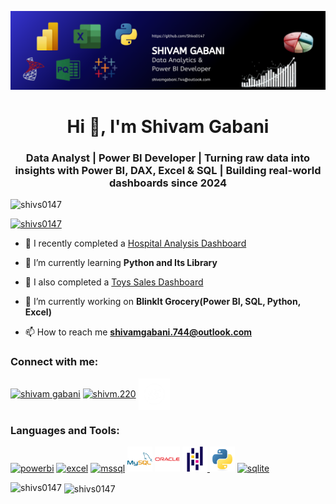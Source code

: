 <p align="center"><img src="https://github.com/Shivs0147/Shivs0147/blob/main/DA%20Banner.png" /></p>
<h1 align="center">Hi 👋, I'm Shivam Gabani</h1>
<h3 align="center">Data Analyst | Power BI Developer | Turning raw data into insights with Power BI, DAX, Excel & SQL | Building real-world dashboards since 2024</h3>

<p align="left"> <img src="https://komarev.com/ghpvc/?username=shivs0147&label=Profile%20views&color=0e75b6&style=flat" alt="shivs0147" /> </p>

<p align="left"> <a href="https://github.com/ryo-ma/github-profile-trophy"><img src="https://github-profile-trophy.vercel.app/?username=shivs0147" alt="shivs0147" /></a> </p>

- 🔭 I recently completed a [Hospital Analysis Dashboard](https://app.powerbi.com/groups/me/reports/de342b67-ab9c-439e-b972-b00d5ee5e9fa/e9c69079d99bcdbffd62?experience=power-bi)

- 🌱 I’m currently learning **Python and Its Library**

- 👯 I also completed a [Toys Sales Dashboard](https://app.powerbi.com/groups/me/reports/f6eef84a-16c8-4465-8f14-ca0997352809/6c09ce779bdeebfdefa6?experience=power-bi)

- 🤝 I’m currently working on **BlinkIt Grocery(Power BI, SQL, Python, Excel)**

- 📫 How to reach me **shivamgabani.744@outlook.com**

<h3 align="left">Connect with me:</h3>
<p align="left">
<a href="https://linkedin.com/in/shivam gabani" target="blank"><img align="center" src="https://raw.githubusercontent.com/rahuldkjain/github-profile-readme-generator/master/src/images/icons/Social/linked-in-alt.svg" alt="shivam gabani" height="30" width="40" /></a>
<a href="https://instagram.com/shivm.220" target="blank"><img align="center" src="https://raw.githubusercontent.com/rahuldkjain/github-profile-readme-generator/master/src/images/icons/Social/instagram.svg" alt="shivm.220" height="30" width="40" /></a>
<a href="https://shivs0147.github.io/my-portfolio/" target="blank"><img align="center" src="https://github.com/Shivs0147/Shivs0147/blob/main/myfavicon.png" alt="portfolio" height="50" width="50"/></a>
</p>

<h3 align="left">Languages and Tools:</h3>
<p align="left"> <a href="https://learn.microsoft.com/en-us/power-bi/" target="_blank" rel="noreferrer"> <img src="https://upload.wikimedia.org/wikipedia/commons/c/cf/New_Power_BI_Logo.svg" alt="powerbi" width="40" height="40"/></a> <a href="https://support.microsoft.com/en-us/excel" target="_blank" rel="noreferrer"> <img src="https://upload.wikimedia.org/wikipedia/commons/3/34/Microsoft_Office_Excel_%282019%E2%80%93present%29.svg" alt="excel" width="40" height="40"/></a> <a href="https://www.microsoft.com/en-us/sql-server" target="_blank" rel="noreferrer"> <img src="https://www.svgrepo.com/show/303229/microsoft-sql-server-logo.svg" alt="mssql" width="40" height="40"/></a> <a href="https://www.mysql.com/" target="_blank" rel="noreferrer"> <img src="https://raw.githubusercontent.com/devicons/devicon/master/icons/mysql/mysql-original-wordmark.svg" alt="mysql" width="40" height="40"/></a> <a href="https://www.oracle.com/" target="_blank" rel="noreferrer"> <img src="https://raw.githubusercontent.com/devicons/devicon/master/icons/oracle/oracle-original.svg" alt="oracle" width="40" height="40"/></a> <a href="https://pandas.pydata.org/" target="_blank" rel="noreferrer"> <img src="https://raw.githubusercontent.com/devicons/devicon/2ae2a900d2f041da66e950e4d48052658d850630/icons/pandas/pandas-original.svg" alt="pandas" width="40" height="40"/> </a> <a href="https://www.python.org" target="_blank" rel="noreferrer"> <img src="https://raw.githubusercontent.com/devicons/devicon/master/icons/python/python-original.svg" alt="python" width="40" height="40"/></a> <a href="https://www.sqlite.org/" target="_blank" rel="noreferrer"> <img src="https://www.vectorlogo.zone/logos/sqlite/sqlite-icon.svg" alt="sqlite" width="40" height="40"/> </a> </p>

<p><img align="left" src="https://github-readme-stats.vercel.app/api/top-langs?username=shivs0147&show_icons=true&locale=en&layout=compact" alt="shivs0147" /></p>

<p>&nbsp;<img align="center" src="https://github-readme-stats.vercel.app/api?username=shivs0147&show_icons=true&locale=en" alt="shivs0147" /></p>
